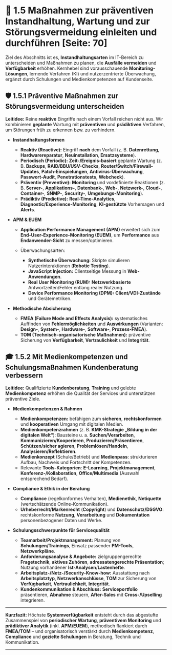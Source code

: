 # 🔧 1.5 Maßnahmen zur präventiven Instandhaltung, Wartung und zur Störungsvermeidung einleiten und durchführen [Seite: 70]

Ziel des Abschnitts ist es, **Instandhaltungsarten** im IT-Bereich zu unterscheiden und Maßnahmen zu planen, die **Ausfälle vermeiden** und **Verfügbarkeit** erhöhen. Kernhebel sind vorausschauende **Monitoring-Lösungen**, lernende Verfahren (KI) und nutzerzentrierte Überwachung, ergänzt durch Schulungen und Medienkompetenzen auf Kundenseite. 

## 🛡️ 1.5.1 Präventive Maßnahmen zur Störungsvermeidung unterscheiden

**Leitidee:** Reine **reaktive** Eingriffe nach einem Vorfall reichen nicht aus. Wir kombinieren **geplante** Wartung mit **präventiven** und **prädiktiven** Verfahren, um Störungen früh zu erkennen bzw. zu verhindern.

* **Instandhaltungsformen**

  * **Reaktiv (Reactive):** Eingriff **nach** dem Vorfall (z. B. **Datenrettung**, **Hardwarereparatur**, **Neuinstallation**, **Ersatzsysteme**).
  * **Periodisch (Periodic):** **Zeit-/Ereignis-basiert** geplante Wartung (z. B. **Backups**, **RAID/BBU/USV-Checks**, **Router/Switch/Firewall-Updates**, **Patch-Einspielungen**, **Antivirus-Überwachung**, **Passwort-Audit**, **Penetrationstests**, **Webcheck**).
  * **Präventiv (Preventive):** **Monitoring** und vordefinierte Reaktionen (z. B. **Server-**, **Applikations-**, **Datenbank-**, **Web-**, **Netzwerk-**, **Cloud-**, **Container-**, **SNMP-**, **Security-**, **Umgebungs-Monitoring**).
  * **Prädiktiv (Predictive):** **Real-Time-Analytics**, **Diagnostic/Experience-Monitoring**, **KI-gestützte** Vorhersagen und **Alerts**.

* **APM & EUEM**

  * **Application Performance Management (APM)** erweitert sich zum **End-User-Experience-Monitoring (EUEM)**, um **Performance** aus **Endanwender-Sicht** zu messen/optimieren.
  * Überwachungsarten:

    * **Synthetische Überwachung:** Skripte simulieren Nutzerinteraktionen (**Robotic Testing**).
    * **JavaScript Injection:** Clientseitige Messung in **Web-Anwendungen**.
    * **Real User Monitoring (RUM):** **Netzwerkbasierte** Antwortzeiten/Fehler entlang realer Nutzung.
    * **Device Performance Monitoring (DPM):** **Client/VDI-Zustände** und Gerätemetriken.

* **Methodische Absicherung**

  * **FMEA (Failure Mode and Effects Analysis):** systematisches Auffinden von **Fehlermöglichkeiten** und **Auswirkungen** (Varianten: **Design-**, **System-**, **Hardware-**, **Software-**, **Prozess-FMEA**).
  * **TOM (Technisch-organisatorische Maßnahmen):** präventive Sicherung von **Verfügbarkeit**, **Vertraulichkeit** und **Integrität**.

## 🎓 1.5.2 Mit Medienkompetenzen und Schulungsmaßnahmen Kundenberatung verbessern

**Leitidee:** Qualifizierte **Kundenberatung**, **Training** und gelebte **Medienkompetenz** erhöhen die Qualität der Services und unterstützen präventive Ziele.

* **Medienkompetenzen & Rahmen**

  * **Medienkompetenzen:** befähigen zum **sicheren**, **rechtskonformen** und **kooperativen** Umgang mit digitalen Medien.
  * **Medienkompetenzrahmen** (z. B. **KMK-Strategie „Bildung in der digitalen Welt“**): Bausteine u. a. **Suchen/Verarbeiten**, **Kommunizieren/Kooperieren**, **Produzieren/Präsentieren**, **Schützen/sicher agieren**, **Problemlösen/Handeln**, **Analysieren/Reflektieren**.
  * **Medienkonzept** (Schule/Betrieb) und **Medienpass**: strukturieren Aufbau, Nachweis und Fortschritt der Kompetenzen.
  * Relevante **Tools-Kategorien**: **E-Learning**, **Projektmanagement**, **Konferenz-/Kollaboration**, **Office/Multimedia** (Auswahl entsprechend Bedarf).

* **Compliance & Ethik in der Beratung**

  * **Compliance** (regelkonformes Verhalten), **Medienethik**, **Netiquette** (wertschätzende Online-Kommunikation).
  * **Urheberrecht/Markenrecht** (**Copyright**) und **Datenschutz/DSGVO**: rechtskonforme **Nutzung**, **Verarbeitung** und **Dokumentation** personenbezogener Daten und Werke.

* **Schulungsschwerpunkte für Servicequalität**

  * **Teamarbeit/Projektmanagement:** Planung von **Schulungen/Trainings**, Einsatz passender **PM-Tools**, **Netzwerkpläne**.
  * **Anforderungsanalyse & Angebote:** zielgruppengerechte **Fragetechnik**, **aktives Zuhören**, **adressatengerechte Präsentation**; Nutzung vorhandener **Ist-Analysen**/**Lastenhefte**.
  * **Arbeitsplatz-/Netz-/Security-Know-how:** Ausstattung nach **Arbeitsplatztyp**, **Netzwerkanschlüsse**, **TOM** zur Sicherung von **Verfügbarkeit**, **Vertraulichkeit**, **Integrität**.
  * **Kundenkommunikation & Abschluss:** **Serviceportfolio** präsentieren, **Abnahme** steuern, **After-Sales** mit **Cross-/Upselling** integrieren.

---

**Kurzfazit:** Höchste **Systemverfügbarkeit** entsteht durch das abgestufte Zusammenspiel von **periodischer Wartung**, **präventivem Monitoring** und **prädiktiver Analytik** (inkl. **APM/EUEM**), methodisch flankiert durch **FMEA/TOM** – und organisatorisch verstärkt durch **Medienkompetenz**, **Compliance** und **gezielte Schulungen** in Beratung, Technik und Kommunikation.


---
